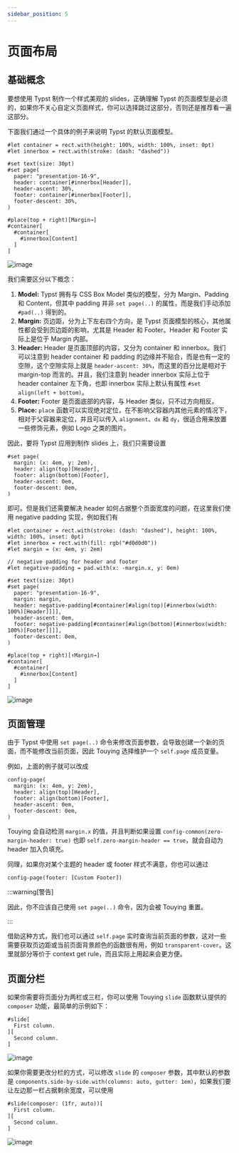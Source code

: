 ```yaml
---
sidebar_position: 5
---
```


# 页面布局

## 基础概念

要想使用 Typst 制作一个样式美观的 slides，正确理解 Typst 的页面模型是必须的，如果你不关心自定义页面样式，你可以选择跳过这部分，否则还是推荐看一遍这部分。

下面我们通过一个具体的例子来说明 Typst 的默认页面模型。

```typst
#let container = rect.with(height: 100%, width: 100%, inset: 0pt)
#let innerbox = rect.with(stroke: (dash: "dashed"))

#set text(size: 30pt)
#set page(
  paper: "presentation-16-9",
  header: container[#innerbox[Header]],
  header-ascent: 30%,
  footer: container[#innerbox[Footer]],
  footer-descent: 30%,
)

#place(top + right)[Margin→]
#container[
  #container[
    #innerbox[Content]
  ]
]
```

![image](https://github.com/touying-typ/touying/assets/34951714/70d48053-c777-4253-a9ca-ada360b5a987)

我们需要区分以下概念：

1. **Model:** Typst 拥有与 CSS Box Model 类似的模型，分为 Margin、Padding 和 Content，但其中 padding 并非 `set page(..)` 的属性，而是我们手动添加 `#pad(..)` 得到的。
2. **Margin:** 页边距，分为上下左右四个方向，是 Typst 页面模型的核心，其他属性都会受到页边距的影响，尤其是 Header 和 Footer。Header 和 Footer 实际上是位于 Margin 内部。
4. **Header:** Header 是页面顶部的内容，又分为 container 和 innerbox。我们可以注意到 header container 和 padding 的边缘并不贴合，而是也有一定的空隙，这个空隙实际上就是 `header-ascent: 30%`，而这里的百分比是相对于 margin-top 而言的。并且，我们注意到 header innerbox 实际上位于 header container 左下角，也即 innerbox 实际上默认有属性 `#set align(left + bottom)`。
5. **Footer:** Footer 是页面底部的内容，与 Header 类似，只不过方向相反。
6. **Place:** `place` 函数可以实现绝对定位，在不影响父容器内其他元素的情况下，相对于父容器来定位，并且可以传入 `alignment`、`dx` 和 `dy`，很适合用来放置一些修饰元素，例如 Logo 之类的图片。

因此，要将 Typst 应用到制作 slides 上，我们只需要设置

```typst
#set page(
  margin: (x: 4em, y: 2em),
  header: align(top)[Header],
  footer: align(bottom)[Footer],
  header-ascent: 0em,
  footer-descent: 0em,
)
```

即可。但是我们还需要解决 header 如何占据整个页面宽度的问题，在这里我们使用 negative padding 实现，例如我们有

```typst
#let container = rect.with(stroke: (dash: "dashed"), height: 100%, width: 100%, inset: 0pt)
#let innerbox = rect.with(fill: rgb("#d0d0d0"))
#let margin = (x: 4em, y: 2em)

// negative padding for header and footer
#let negative-padding = pad.with(x: -margin.x, y: 0em)

#set text(size: 30pt)
#set page(
  paper: "presentation-16-9",
  margin: margin,
  header: negative-padding[#container[#align(top)[#innerbox(width: 100%)[Header]]]],
  header-ascent: 0em,
  footer: negative-padding[#container[#align(bottom)[#innerbox(width: 100%)[Footer]]]],
  footer-descent: 0em,
)

#place(top + right)[↑Margin→]
#container[
  #container[
    #innerbox[Content]
  ]
]
```

![image](https://github.com/touying-typ/touying/assets/34951714/d74896f4-90e7-4b36-a5a9-9c44307eb192)

## 页面管理

由于 Typst 中使用 `set page(..)` 命令来修改页面参数，会导致创建一个新的页面，而不能修改当前页面，因此 Touying 选择维护一个 `self.page` 成员变量。

例如，上面的例子就可以改成

```typst
config-page(
  margin: (x: 4em, y: 2em),
  header: align(top)[Header],
  footer: align(bottom)[Footer],
  header-ascent: 0em,
  footer-descent: 0em,
)
```

Touying 会自动检测 `margin.x` 的值，并且判断如果设置 `config-common(zero-margin-header: true)` 也即 `self.zero-margin-header == true`，就会自动为 header 加入负填充。

同理，如果你对某个主题的 header 或 footer 样式不满意，你也可以通过

```typst
config-page(footer: [Custom Footer])
```

:::warning[警告]

因此，你不应该自己使用 `set page(..)` 命令，因为会被 Touying 重置。

:::

借助这种方式，我们也可以通过 `self.page` 实时查询当前页面的参数，这对一些需要获取页边距或当前页面背景颜色的函数很有用，例如 `transparent-cover`。这里就部分等价于 context get rule，而且实际上用起来会更方便。


## 页面分栏

如果你需要将页面分为两栏或三栏，你可以使用 Touying `slide` 函数默认提供的 `composer` 功能，最简单的示例如下：

```typst
#slide[
  First column.
][
  Second column.
]
```

![image](https://github.com/touying-typ/touying/assets/34951714/a39f88a2-f1ba-4420-8f78-6a0fc644704e)

如果你需要更改分栏的方式，可以修改 `slide` 的 `composer` 参数，其中默认的参数是 `components.side-by-side.with(columns: auto, gutter: 1em)`，如果我们要让左边那一栏占据剩余宽度，可以使用

```typst
#slide(composer: (1fr, auto))[
  First column.
][
  Second column.
]
```

![image](https://github.com/touying-typ/touying/assets/34951714/aa84192a-4082-495d-9773-b06df32ab8dc)

